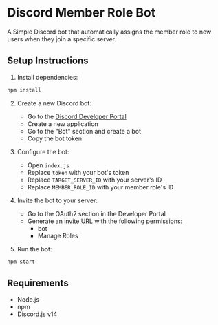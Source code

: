 # Discord Member Role Bot

A Simple Discord bot that automatically assigns the member role to new users when they join a specific server.

## Setup Instructions

1. Install dependencies:
```bash
npm install
```

2. Create a new Discord bot:
   - Go to the [Discord Developer Portal](https://discord.com/developers/applications)
   - Create a new application
   - Go to the "Bot" section and create a bot
   - Copy the bot token

3. Configure the bot:
   - Open `index.js`
   - Replace `token` with your bot's token
   - Replace `TARGET_SERVER_ID` with your server's ID
   - Replace `MEMBER_ROLE_ID` with your member role's ID

4. Invite the bot to your server:
   - Go to the OAuth2 section in the Developer Portal
   - Generate an invite URL with the following permissions:
     - bot
     - Manage Roles

5. Run the bot:
```bash
npm start
```

## Requirements

- Node.js
- npm
- Discord.js v14
